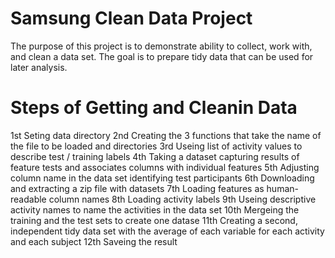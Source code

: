 # Samsung Clean Data Project
The purpose of this project is to demonstrate ability to collect, work with, and clean a data set. The goal is to prepare tidy data that can be used for later analysis.

# Steps of Getting and Cleanin Data
1st Seting data directory
2nd Creating the 3 functions that take the name of the file to be loaded and directories
3rd Useing list of activity values to describe test / training labels
4th Taking a dataset capturing results of feature tests and associates columns with individual features
5th Adjusting column name in the data set identifying test participants
6th Downloading and extracting a zip file with datasets
7th Loading features as human-readable column names
8th Loading activity labels
9th Useing descriptive activity names to name the activities in the data set
10th Mergeing the training and the test sets to create one datase
11th Creating a second, independent tidy data set with the average of each variable for each activity and each subject
12th Saveing the result
